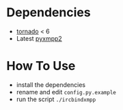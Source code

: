 Dependencies
============

* [tornado](https://github.com/tornadoweb/tornado) < 6
* Latest [pyxmpp2](https://github.com/Jajcus/pyxmpp2)

How To Use
==========
* install the dependencies
* rename and edit `config.py.example`
* run the script `./ircbindxmpp`
